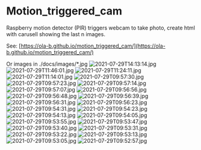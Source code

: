 # Motion_triggered_cam
Raspberry motion detector (PIR) triggers webcam to take photo, create html with carusell showing the last n images.

See: [https://ola-b.github.io/motion_triggered_cam/](https://ola-b.github.io/motion_triggered_cam/)


Or images in ./docs/images/*.jpg
![2021-07-29T14:13:14.jpg](https://github.com/Ola-B/motion_triggered_cam/blob/main/docs/images/2021-07-29T14:13:14.jpg "2021-07-29T14:13:14.jpg")
![2021-07-29T11:46:01.jpg](https://github.com/Ola-B/motion_triggered_cam/blob/main/docs/images/2021-07-29T11:46:01.jpg "2021-07-29T11:46:01.jpg")
![2021-07-29T11:24:11.jpg](https://github.com/Ola-B/motion_triggered_cam/blob/main/docs/images/2021-07-29T11:24:11.jpg "2021-07-29T11:24:11.jpg")
![2021-07-29T11:14:01.jpg](https://github.com/Ola-B/motion_triggered_cam/blob/main/docs/images/2021-07-29T11:14:01.jpg "2021-07-29T11:14:01.jpg")
![2021-07-29T09:57:30.jpg](https://github.com/Ola-B/motion_triggered_cam/blob/main/docs/images/2021-07-29T09:57:30.jpg "2021-07-29T09:57:30.jpg")
![2021-07-29T09:57:23.jpg](https://github.com/Ola-B/motion_triggered_cam/blob/main/docs/images/2021-07-29T09:57:23.jpg "2021-07-29T09:57:23.jpg")
![2021-07-29T09:57:14.jpg](https://github.com/Ola-B/motion_triggered_cam/blob/main/docs/images/2021-07-29T09:57:14.jpg "2021-07-29T09:57:14.jpg")
![2021-07-29T09:57:07.jpg](https://github.com/Ola-B/motion_triggered_cam/blob/main/docs/images/2021-07-29T09:57:07.jpg "2021-07-29T09:57:07.jpg")
![2021-07-29T09:56:56.jpg](https://github.com/Ola-B/motion_triggered_cam/blob/main/docs/images/2021-07-29T09:56:56.jpg "2021-07-29T09:56:56.jpg")
![2021-07-29T09:56:48.jpg](https://github.com/Ola-B/motion_triggered_cam/blob/main/docs/images/2021-07-29T09:56:48.jpg "2021-07-29T09:56:48.jpg")
![2021-07-29T09:56:39.jpg](https://github.com/Ola-B/motion_triggered_cam/blob/main/docs/images/2021-07-29T09:56:39.jpg "2021-07-29T09:56:39.jpg")
![2021-07-29T09:56:31.jpg](https://github.com/Ola-B/motion_triggered_cam/blob/main/docs/images/2021-07-29T09:56:31.jpg "2021-07-29T09:56:31.jpg")
![2021-07-29T09:56:23.jpg](https://github.com/Ola-B/motion_triggered_cam/blob/main/docs/images/2021-07-29T09:56:23.jpg "2021-07-29T09:56:23.jpg")
![2021-07-29T09:54:31.jpg](https://github.com/Ola-B/motion_triggered_cam/blob/main/docs/images/2021-07-29T09:54:31.jpg "2021-07-29T09:54:31.jpg")
![2021-07-29T09:54:23.jpg](https://github.com/Ola-B/motion_triggered_cam/blob/main/docs/images/2021-07-29T09:54:23.jpg "2021-07-29T09:54:23.jpg")
![2021-07-29T09:54:13.jpg](https://github.com/Ola-B/motion_triggered_cam/blob/main/docs/images/2021-07-29T09:54:13.jpg "2021-07-29T09:54:13.jpg")
![2021-07-29T09:54:05.jpg](https://github.com/Ola-B/motion_triggered_cam/blob/main/docs/images/2021-07-29T09:54:05.jpg "2021-07-29T09:54:05.jpg")
![2021-07-29T09:53:55.jpg](https://github.com/Ola-B/motion_triggered_cam/blob/main/docs/images/2021-07-29T09:53:55.jpg "2021-07-29T09:53:55.jpg")
![2021-07-29T09:53:47.jpg](https://github.com/Ola-B/motion_triggered_cam/blob/main/docs/images/2021-07-29T09:53:47.jpg "2021-07-29T09:53:47.jpg")
![2021-07-29T09:53:40.jpg](https://github.com/Ola-B/motion_triggered_cam/blob/main/docs/images/2021-07-29T09:53:40.jpg "2021-07-29T09:53:40.jpg")
![2021-07-29T09:53:31.jpg](https://github.com/Ola-B/motion_triggered_cam/blob/main/docs/images/2021-07-29T09:53:31.jpg "2021-07-29T09:53:31.jpg")
![2021-07-29T09:53:22.jpg](https://github.com/Ola-B/motion_triggered_cam/blob/main/docs/images/2021-07-29T09:53:22.jpg "2021-07-29T09:53:22.jpg")
![2021-07-29T09:53:13.jpg](https://github.com/Ola-B/motion_triggered_cam/blob/main/docs/images/2021-07-29T09:53:13.jpg "2021-07-29T09:53:13.jpg")
![2021-07-29T09:53:05.jpg](https://github.com/Ola-B/motion_triggered_cam/blob/main/docs/images/2021-07-29T09:53:05.jpg "2021-07-29T09:53:05.jpg")
![2021-07-29T09:52:57.jpg](https://github.com/Ola-B/motion_triggered_cam/blob/main/docs/images/2021-07-29T09:52:57.jpg "2021-07-29T09:52:57.jpg")
